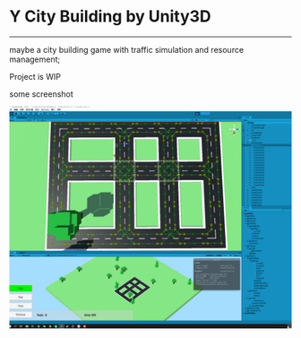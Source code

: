 # Y City Building by Unity3D

---

maybe a city building game with traffic simulation and resource management;


Project is WIP

some screenshot

![avatar](imgs/roadPath.png)


